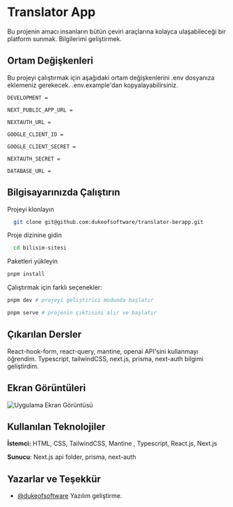 
# Translator App

Bu projenin amacı insanların bütün çeviri araçlarına kolayca ulaşabileceği bir platform sunmak. Bilgilerimi geliştirmek.

## Ortam Değişkenleri

Bu projeyi çalıştırmak için aşağıdaki ortam değişkenlerini .env dosyanıza eklemeniz gerekecek. .env.example'dan kopyalayabilirsiniz.

`DEVELOPMENT =`

`NEXT_PUBLIC_APP_URL =`

`NEXTAUTH_URL =`

`GOOGLE_CLIENT_ID =`


`GOOGLE_CLIENT_SECRET =`

`NEXTAUTH_SECRET =`

`DATABASE_URL =`
## Bilgisayarınızda Çalıştırın

Projeyi klonlayın

```bash
  git clone git@github.com:dukeofsoftware/translator-berapp.git
```

Proje dizinine gidin

```bash
  cd bilisim-sitesi
```

Paketleri yükleyin
```bash
pnpm install

```
Çalıştırmak için farklı seçenekler:
```bash
pnpm dev # projeyi geliştirici modunda başlatır

pnpm serve # projenin çıktısını alır ve başlatır 

```

## Çıkarılan Dersler

React-hook-form, react-query, mantine, openai API'sini kullanmayı öğrendim. Typescript, tailwindCSS, next.js, prisma, next-auth bilgimi geliştirdim.


## Ekran Görüntüleri

![Uygulama Ekran Görüntüsü](https://via.placeholder.com/468x300?text=App+Screenshot+Here)

  
## Kullanılan Teknolojiler

**İstemci:** HTML, CSS, TailwindCSS, Mantine , Typescript, React.js, Next.js

**Sunucu**: Next.js api folder, prisma, next-auth


  
## Yazarlar ve Teşekkür

- [@dukeofsoftware](https://github.com/dukeofsoftware) Yazılım geliştirme.
